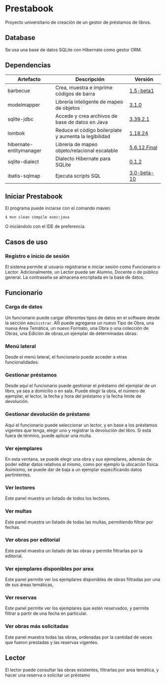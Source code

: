 # Prestabook

Proyecto universitario de creación de un gestor de préstamos de libros.

## Database

Se usa una base de datos SQLite con Hibernate como gestor ORM.

## Dependencias

| Artefacto               | Descripción                                           | Versión                                           |
| ----------------------- | ----------------------------------------------------- | ------------------------------------------------- |
| barbecue                | Crea, muestra e imprime códigos de barra              | [1.5-beta1](https://barbecue.sourceforge.net/)    |
| modelmapper             | Librería inteligente de mapeo de objetos              | [3.1.0](http://modelmapper.org/)                  |
| sqlite-jdbc             | Accede y crea archivos de base de datos en Java       | [3.39.2.1](https://github.com/xerial/sqlite-jdbc) |
| lombok                  | Reduce el código boilerplate y aumenta la legibilidad | [1.18.24](https://projectlombok.org/)             |
| hibernate-entitymanager | Librería de mapeo objeto/relacional escalable         | [5.6.12.Final](https://hibernate.org/)            |
| sqlite-dialect          | Dialecto Hibernate para SQLite                        | [0.1.2](https://github.com/gwenn/sqlite-dialect)  |
| ibatis-sqlmap           | Ejecuta scripts SQL                                   | [3.0-beta-10](https://ibatis.apache.org/)         |

## Iniciar Prestabook

El programa puede inciarse con el comando maven:

    $ mvn clean compile exec:java

O iniciándolo con el IDE de preferencia.

## Casos de uso

### Registro e inicio de sesión

El sistema permite al usuario registrarse e iniciar sesión como Funcionario o Lector. Adicionalmente, un Lector puede ser Alumno, Docente o de público general.
La contraseña se almacena encriptada en la base de datos.

## Funcionario

### Carga de datos

Un funcionario puede cargar diferentes tipos de datos en el software desde la sección `Administrar`. Allí puede agregarse un nuevo Tipo de Obra, una nueva Area Temática, un nuevo Formato, una Obra o una colección de Obras, una Edición de obras,un ejemplar de determinadas obras.

### Menú lateral

Desde el menú lateral, el funcionario puede acceder a otras funcionalidades:

### Gestionar préstamos

Desde aquí el funcionario puede gestionar el préstamo del ejemplar de un libro, ya sea a domicilio o en sala. Puede elegir la obra, el número de ejemplar, el lector, la fecha y hora del préstamo y la fecha límite de devolución.

### Gestionar devolución de préstamo

Aquí el funcionario puede seleccionar un lector, y en base a los préstamos vigentes que tenga, elegir uno y registrar la devolución del libro. Si está fuera de término, puede aplicar una multa.

### Ver ejemplares

En esta ventana, se puede elegir una obra y sus ejemplares, además de poder editar datos relativos al mismo, como por ejemplo la ubicación física. Asimismo, se puede dar de baja a un ejemplar especificando datos pertintentes.

### Ver lectores

Este panel muestra un listado de todos los lectores.

### Ver multas

Este panel muestra un listado de todas las multas, permitiendo filtrar por fechas.

### Ver obras por editorial

Este panel muestra un listado de las obras y permite filtrarlas por la editorial.

### Ver ejemplares disponibles por area

Este panel permite ver los ejemplares disponibles de obras filtradas por una de sus áreas temáticas,

### Ver reservas

Este panel permite ver los ejemplares que estén reservados, y permite filtrar a partir de una fecha en particular.

### Ver obras más solicitadas

Este panel muestra todas las obras, ordenadas por la cantidad de veces que fueron prestadas y las reservas vigentes.

## Lector

El lector puede consultar las obras existentes, filtrarlas por area temática, y hacer una reserva o solicitar un préstamo
